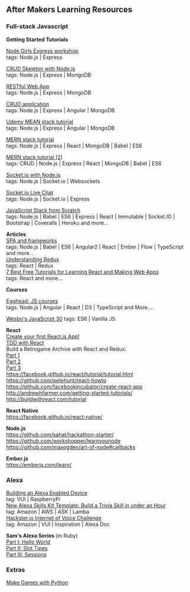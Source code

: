 ## After Makers Learning Resources

### Full-stack Javascript

**Getting Started Tutorials**  

[Node Girls Express workshop](https://github.com/node-girls/express-workshop)   
tags: Node.js | Express

[CRUD Skeleton with Node.js](https://www.airpair.com/javascript/complete-expressjs-nodejs-mongodb-crud-skeleton)   
tags: Node.js | Express | MongoDB

[RESTful Web App](https://closebrace.com/tutorials/2017-03-02/creating-a-simple-restful-web-app-with-nodejs-express-and-mongodb)   
tags: Node.js | Express | MongoDB

[CRUD application](http://oniwebblog.blogspot.co.uk/2016/01/general-crud-application-using.html)   
tags: Node.js | Express | Angular | MongoDB

[Udemy MEAN stack tutorial](https://blog.udemy.com/node-js-tutorial/#6)    
tags: Node.js | Express | Angular | MongoDB

[MERN stack tutorial](https://hashnode.com/post/react-tutorial-using-mern-stack-ciiyus9m700qqge53mer0isxz)    
tags: Node.js | Express | React | MongoDB | Babel | ES6

[MERN stack tutorial (2)](https://medium.com/@bryantheastronaut/react-getting-started-the-mern-stack-tutorial-feat-es6-de1a2886be50)    
tags: CRUD | Node.js | Express | React | MongoDB | Babel | ES6

[Socket.io with Node.js](http://stackabuse.com/node-js-websocket-examples-with-socket-io/)   
tags: Node.js | Socket.io | Websockets

[Socket.io Live Chat](https://socket.io/get-started/chat/)   
tags: Node.js | Socket.io | Express

[JavaScript Stack from Scratch](https://github.com/verekia/js-stack-from-scratch)   
tags: Node.js | Babel | ES6 | Express | React | Immutable | Socket.IO | Bootstrap | Coveralls | Heroku and more...

**Articles**   
[SPA and frameworks](https://www.codeschool.com/beginners-guide-to-web-development/single-page-applications)   
tags: Node.js | Babel | ES6 | Angular2 | React | Ember | Flow | TypeScript and more...  
[Understanding Redux](http://www.youhavetolearncomputers.com/blog/2015/9/15/a-conceptual-overview-of-redux-or-how-i-fell-in-love-with-a-javascript-state-container)   
tags: React | Redux  
[7 Best Free Tutorials for Learning React and Making Web Apps](http://www.makeuseof.com/tag/best-free-tutorials-react-web-apps/)   
tags: React and more...  

**Courses**

[Egghead: JS courses](https://egghead.io/courses)   
tags: Node.js | Angular | React | D3 | TypeScript and More....

[Wesbo's JavaScript 30](https://javascript30.com/)
tags: ES6 | Vanilla JS


**React**   
[Create your first React.js App!](https://code.likeagirl.io/react-js-for-dummies-create-your-first-app-ff7564d113a1)   
[TDD with React](https://semaphoreci.com/community/tutorials/getting-started-with-tdd-in-react)       
Build a Retrogame Archive with React and Redux:    
[Part 1](https://scotch.io/tutorials/retrogames-library-with-node-react-and-redux-1-server-api-and-react-frontend)     
[Part 2](https://scotch.io/tutorials/build-a-retrogames-archive-with-node-js-react-redux-and-redux-saga-part2-redux-integration)     
[Part 3](https://scotch.io/tutorials/build-a-retrogames-archive-with-node-js-react-redux-and-redux-saga-part3-authentication)     
https://facebook.github.io/react/tutorial/tutorial.html   
https://github.com/petehunt/react-howto   
https://github.com/facebookincubator/create-react-app  
http://andrewhfarmer.com/getting-started-tutorials/   
http://buildwithreact.com/tutorial

**React Native**   
https://facebook.github.io/react-native/

**Node.js**   
https://github.com/sahat/hackathon-starter/   
https://github.com/workshopper/learnyounode   
https://github.com/maxogden/art-of-node#callbacks

**Ember.js**   
https://emberjs.com/learn/

### Alexa

[Building an Alexa Enabled Device](https://github.com/alexa/alexa-avs-sample-app)   
tag: VUI | RaspberryPi   
[New Alexa Skills Kit Template: Build a Trivia Skill in under an Hour](https://developer.amazon.com/blogs/post/TxDJWS16KUPVKO/New-Alexa-Skills-Kit-Template:-Build-a-Trivia-Skill-in-under-an-Hour)   
tag: Amazon | AWS | ASK | Lamba   
[Hackster.io Internet of Voice Challenge](https://www.hackster.io/contests/alexa-raspberry-pi)   
tag: Amazon | VUI | Inspiration | Alexa Doc   

**Sam's Alexa Series** (in Ruby)  
[Part I: Hello World](https://developer.amazon.com/blogs/post/105df30e-9890-4a8c-9caf-5de1c8ff86cb/makers-academy-s-alexa-series-how-to-build-a-hello-world-skill-with-ruby)   
[Part II: Slot Tipes](https://developer.amazon.com/blogs/post/50f1c350-26ae-4032-b4a3-156c5f35c448/makers-academy-s-alexa-series-build-a-fact-checking-skill-with-slots-and-custom-slot-types)   
[Part III: Sessions](https://developer.amazon.com/blogs/alexa/post/316cca44-d518-43e4-960e-1e6870a3b85a/makers-academy-s-alexa-series-how-to-implement-sessions-in-an-alexa-skill-in-ruby)

### Extras

[Make Games with Python](https://github.com/seanmtracey/Games-with-Pygame)   
